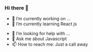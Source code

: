 ### Hi there 👋

<!--
**jacob-d242/jacob-d242** is a ✨ _special_ ✨ repository because its `README.md` (this file) appears on your GitHub profile.

Here are some ideas to get you started:
-->
- 🔭 I’m currently working on ...
- 🌱 I’m currently learning  React js
<!-- - 👯 I’m looking to collaborate on ... -->
- 🤔 I’m looking for help with ...
- 💬 Ask me about Javascript
- 📫 How to reach me: Just a call away
<!-- - 😄 Pronouns: ... -->
<!-- - ⚡ Fun fact:  -->

